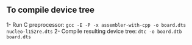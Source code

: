 ## To compile device tree
1- Run C preprocessor: `gcc -E -P -x assembler-with-cpp -o board.dts  nucleo-l152re.dts`
2- Compile resulting device tree: `dtc -o board.dtb board.dts`
